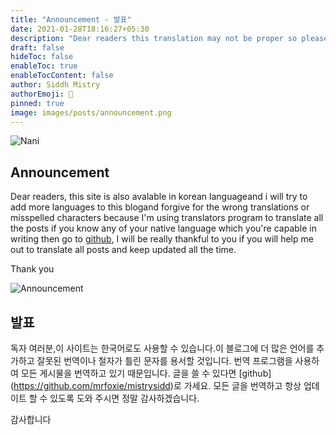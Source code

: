 ```yaml
---
title: "Announcement - 발표"
date: 2021-01-28T18:16:27+05:30
description: "Dear readers this translation may not be proper so please refer to the English version. 독자 여러분,이 번역이 적절하지 않을 수 있으므로 영어 버전을 참조하십시오."
draft: false
hideToc: false
enableToc: true
enableTocContent: false
author: Siddh Mistry
authorEmoji: 🤯
pinned: true
image: images/posts/announcement.png
---
```


![Nani](/images/whoami/nani.png)
## Announcement
Dear readers, this site is also avalable in korean languageand i will try to add more languages to this blogand forgive for the wrong translations or misspelled characters because I'm using translators program to translate all the posts if you know any of your native language which you're capable in writing then go to [github](https://github.com/mrfoxie/mistrysidd), I will be really thankful to you if you will help me out to translate all posts and keep updated all the time.

Thank you

![Announcement](/images/posts/announcement.png)
## 발표
독자 여러분,이 사이트는 한국어로도 사용할 수 있습니다.이 블로그에 더 많은 언어를 추가하고 잘못된 번역이나 철자가 틀린 문자를 용서할 것입니다. 번역 프로그램을 사용하여 모든 게시물을 번역하고 있기 때문입니다. 글을 쓸 수 있다면 [github] (https://github.com/mrfoxie/mistrysidd)로 가세요. 모든 글을 번역하고 항상 업데이트 할 수 있도록 도와 주시면 정말 감사하겠습니다.

감사합니다